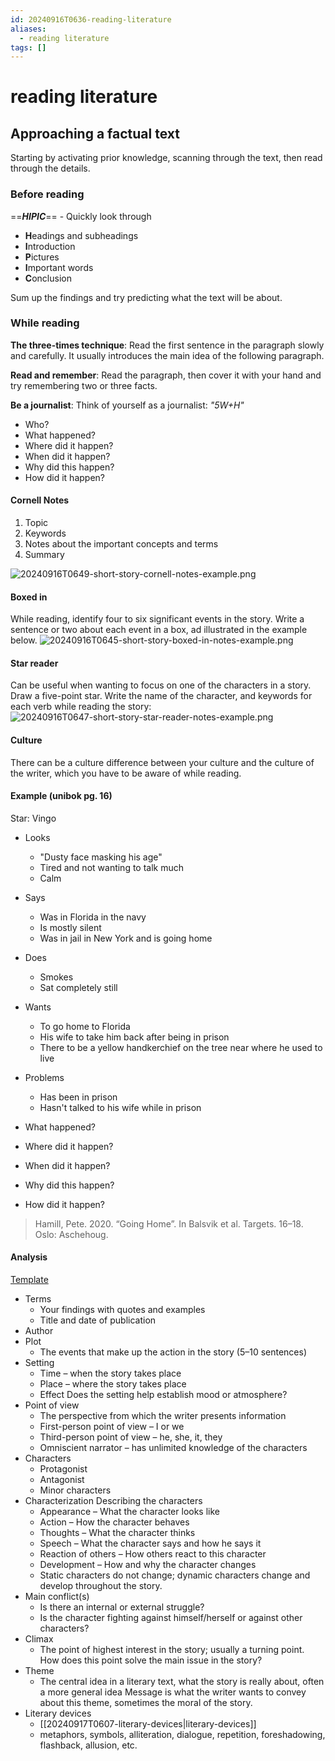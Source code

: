 ```yaml
---
id: 20240916T0636-reading-literature
aliases:
  - reading literature
tags: []
---
```


# reading literature

## Approaching a factual text

Starting by activating prior knowledge, scanning through the text, then read through the details.

### Before reading

==**_HIPIC_**== - Quickly look through

- **H**eadings and subheadings
- **I**ntroduction
- **P**ictures
- **I**mportant words
- **C**onclusion

Sum up the findings and try predicting what the text will be about.

### While reading

**The three-times technique**: Read the first sentence in the paragraph slowly and carefully. It usually introduces the main idea of the following paragraph.

**Read and remember**: Read the paragraph, then cover it with your hand and try remembering two or three facts.

**Be a journalist**: Think of yourself as a journalist: _"5W+H"_

- Who?
- What happened?
- Where did it happen?
- When did it happen?
- Why did this happen?
- How did it happen?

#### Cornell Notes

1. Topic
2. Keywords
3. Notes about the important concepts and terms
4. Summary

![20240916T0649-short-story-cornell-notes-example.png](Assets/20240916T0649-short-story-cornell-notes-example.png)

#### Boxed in

While reading, identify four to six significant events in the story. Write a sentence or two about each event in a box, ad illustrated in the example below.
![20240916T0645-short-story-boxed-in-notes-example.png](Assets/20240916T0645-short-story-boxed-in-notes-example.png)

#### Star reader

Can be useful when wanting to focus on one of the characters in a story. Draw a five-point star. Write the name of the character, and keywords for each verb while reading the story:
![20240916T0647-short-story-star-reader-notes-example.png](Assets/20240916T0647-short-story-star-reader-notes-example.png)

#### Culture

There can be a culture difference between your culture and the culture of the writer, which you have to be aware of while reading.

#### Example (unibok pg. 16)

Star:
Vingo

- Looks
  - "Dusty face masking his age"
  - Tired and not wanting to talk much
  - Calm
- Says
  - Was in Florida in the navy
  - Is mostly silent
  - Was in jail in New York and is going home
- Does
  - Smokes
  - Sat completely still
- Wants
  - To go home to Florida
  - His wife to take him back after being in prison
  - There to be a yellow handkerchief on the tree near where he used to live
- Problems

  - Has been in prison
  - Hasn't talked to his wife while in prison

- What happened?
- Where did it happen?
- When did it happen?
- Why did this happen?
- How did it happen?

> Hamill, Pete. 2020. “Going Home”. In Balsvik et al. Targets. 16–18. Oslo: Aschehoug.

#### Analysis

[Template](https://docs.google.com/document/d/1X_53oE-MpbgAzTp2KHT4Inu1y27iIo6Lbt6Y_G3vECM/edit)

- Terms
  - Your findings with quotes and examples
  - Title and date of publication
- Author
- Plot
  - The events that make up the action in the story (5–10 sentences)
- Setting
  - Time – when the story takes place
  - Place – where the story takes place
  - Effect Does the setting help establish mood or atmosphere?
- Point of view
  - The perspective from which the writer presents information
  - First-person point of view – I or we
  - Third-person point of view – he, she, it, they
  - Omniscient narrator – has unlimited knowledge of the characters
- Characters
  - Protagonist
  - Antagonist
  - Minor characters
- Characterization
  Describing the characters
  - Appearance – What the character looks like
  - Action – How the character behaves
  - Thoughts – What the character thinks
  - Speech – What the character says and how he says it
  - Reaction of others – How others react to this character
  - Development – How and why the character changes
  - Static characters do not change; dynamic characters change and develop throughout the story.
- Main conflict(s)
  - Is there an internal or external struggle?
  - Is the character fighting against himself/herself or against other characters?
- Climax
  - The point of highest interest in the story; usually a turning point. How does this point solve the main issue in the story?
- Theme
  - The central idea in a literary text, what the story is really about, often a more general idea Message is what the writer wants to convey about this theme, sometimes the moral of the story.
- Literary devices
  - [[20240917T0607-literary-devices|literary-devices]]
  - metaphors, symbols, alliteration, dialogue, repetition, foreshadowing, flashback, allusion, etc.
